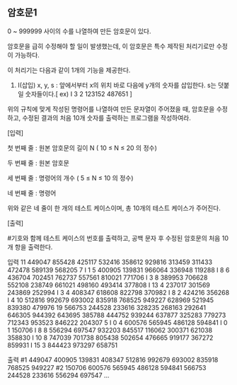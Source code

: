 ## 암호문1

0 ~ 999999 사이의 수를 나열하여 만든 암호문이 있다.

암호문을 급히 수정해야 할 일이 발생했는데, 이 암호문은 특수 제작된 처리기로만 수정이 가능하다.

이 처리기는 다음과 같이 1개의 기능을 제공한다.

1. I(삽입) x, y, s : 앞에서부터 x의 위치 바로 다음에 y개의 숫자를 삽입한다. s는 덧붙일 숫자들이다.[ ex) I 3 2 123152 487651 ]

위의 규칙에 맞게 작성된 명령어를 나열하여 만든 문자열이 주어졌을 때, 암호문을 수정하고, 수정된 결과의 처음 10개 숫자를 출력하는 프로그램을 작성하여라.

[입력]

첫 번째 줄 : 원본 암호문의 길이 N ( 10 ≤ N ≤ 20 의 정수)

두 번째 줄 : 원본 암호문

세 번째 줄 : 명령어의 개수 ( 5 ≤ N ≤ 10 의 정수)

네 번째 줄 : 명령어

위와 같은 네 줄이 한 개의 테스트 케이스이며, 총 10개의 테스트 케이스가 주어진다.

[출력]

#기호와 함께 테스트 케이스의 번호를 출력하고, 공백 문자 후 수정된 암호문의 처음 10개 항을 출력한다.

입력
11
449047 855428 425117 532416 358612 929816 313459 311433 472478 589139 568205
7
I 1 5 400905 139831 966064 336948 119288 I 8 6 436704 702451 762737 557561 810021 771706 I 3 8 389953 706628 552108 238749 661021 498160 493414 377808 I 13 4 237017 301569 243869 252994 I 3 4 408347 618608 822798 370982 I 8 2 424216 356268 I 4 10 512816 992679 693002 835918 768525 949227 628969 521945 839380 479976
19
566753 244528 233616 328235 268163 292641 646305 944392 643695 385788 444752 939244 637877 325283 779273 712343 953523 846222 204307
5
I 0 4 600576 565945 486128 594841 I 0 1 150706 I 8 8 556294 697547 932203 845517 116062 300371 621038 358830 I 10 8 747039 701738 805438 502654 476665 919177 367272 859931 I 15 3 844423 973297 658751
 
출력
#1 449047 400905 139831 408347 512816 992679 693002 835918 768525 949227
#2 150706 600576 565945 486128 594841 566753 244528 233616 556294 697547
...
